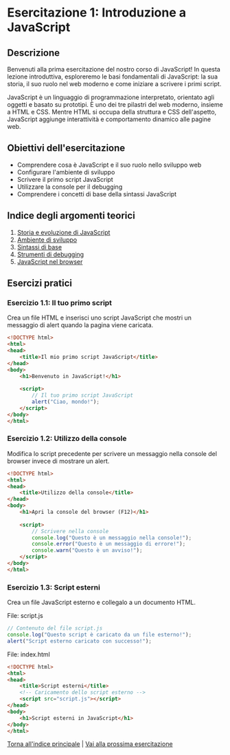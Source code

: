 # Esercitazione 1: Introduzione a JavaScript

## Descrizione

Benvenuti alla prima esercitazione del nostro corso di JavaScript! In questa lezione introduttiva, esploreremo le basi fondamentali di JavaScript: la sua storia, il suo ruolo nel web moderno e come iniziare a scrivere i primi script.

JavaScript è un linguaggio di programmazione interpretato, orientato agli oggetti e basato su prototipi. È uno dei tre pilastri del web moderno, insieme a HTML e CSS. Mentre HTML si occupa della struttura e CSS dell'aspetto, JavaScript aggiunge interattività e comportamento dinamico alle pagine web.

## Obiettivi dell'esercitazione

- Comprendere cosa è JavaScript e il suo ruolo nello sviluppo web
- Configurare l'ambiente di sviluppo
- Scrivere il primo script JavaScript
- Utilizzare la console per il debugging
- Comprendere i concetti di base della sintassi JavaScript

## Indice degli argomenti teorici

1. [Storia e evoluzione di JavaScript](./teoria/01_Storia_Evoluzione.md)
2. [Ambiente di sviluppo](./teoria/02_Ambiente_Sviluppo.md)
3. [Sintassi di base](./teoria/03_Sintassi_Base.md)
4. [Strumenti di debugging](./teoria/04_Strumenti_Debugging.md)
5. [JavaScript nel browser](./teoria/05_JavaScript_Browser.md)

## Esercizi pratici

### Esercizio 1.1: Il tuo primo script
Crea un file HTML e inserisci uno script JavaScript che mostri un messaggio di alert quando la pagina viene caricata.

```html
<!DOCTYPE html>
<html>
<head>
    <title>Il mio primo script JavaScript</title>
</head>
<body>
    <h1>Benvenuto in JavaScript!</h1>
    
    <script>
        // Il tuo primo script JavaScript
        alert("Ciao, mondo!");
    </script>
</body>
</html>
```

### Esercizio 1.2: Utilizzo della console
Modifica lo script precedente per scrivere un messaggio nella console del browser invece di mostrare un alert.

```html
<!DOCTYPE html>
<html>
<head>
    <title>Utilizzo della console</title>
</head>
<body>
    <h1>Apri la console del browser (F12)</h1>
    
    <script>
        // Scrivere nella console
        console.log("Questo è un messaggio nella console!");
        console.error("Questo è un messaggio di errore!");
        console.warn("Questo è un avviso!");
    </script>
</body>
</html>
```

### Esercizio 1.3: Script esterni
Crea un file JavaScript esterno e collegalo a un documento HTML.

File: script.js
```javascript
// Contenuto del file script.js
console.log("Questo script è caricato da un file esterno!");
alert("Script esterno caricato con successo!");
```

File: index.html
```html
<!DOCTYPE html>
<html>
<head>
    <title>Script esterni</title>
    <!-- Caricamento dello script esterno -->
    <script src="script.js"></script>
</head>
<body>
    <h1>Script esterni in JavaScript</h1>
</body>
</html>
```

[Torna all'indice principale](../README.md) | [Vai alla prossima esercitazione](../02_Variabili_TipiDati/)